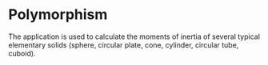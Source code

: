 # Polymorphism
 The application is used to calculate the moments of inertia of several typical elementary solids (sphere, circular plate, cone, cylinder, circular tube, cuboid).
